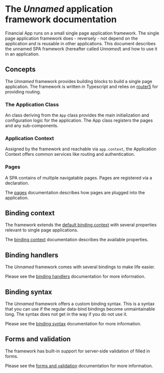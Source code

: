 # The *Unnamed* application framework documentation

Financial App runs on a small single page application framework. The single page application framework does - reversely - not depend on the application and is reusable in other applications. This document describes the unnamed SPA framework (hereafter called *Unnamed*) and how to use it in an application.

## Concepts
The *Unnamed* framework provides building blocks to build a single page application. The framework is written in Typescript and relies on [router5](http://router5.github.io/) for providing routing.  

### The Application Class
An class deriving from the `App` class provides the main initialization and configuration logic  for the application. The App class registers the pages and any sub-components.

### Application Context
Assigned by the framework and reachable via `app.context`, the Application Context offers common services like routing and authentication.

### Pages
A SPA contains of multiple navigatable pages. Pages are registered via a declaration.

The [pages](Pages.md) documentation describes how pages are plugged into the application.

## Binding context
The framework extends the [default binding context](http://knockoutjs.com/documentation/binding-context.html) with several properties relevant to single page applications.

The [binding context](BindingContext.md) documentation describes the available properties.

## Binding handlers
The *Unnamed* framework comes with several bindings to make life easier.

Please see the [binding handlers](BindingHandlers.md) documentation for more information.

## Binding syntax
The *Unnamed* framework offers a custom binding syntax. This is a syntax that you can use if the regular data-bind bindings become unmaintainable long. The syntax does not get in the way if you do not use it.

Please see the [binding syntax](BindingSyntax.md) documentation for more information.

## Forms and validation
The framework has built-in support for server-side validation of filled in forms. 

Please see the [forms and validation](Forms-and-validation.md) documentation for more information.